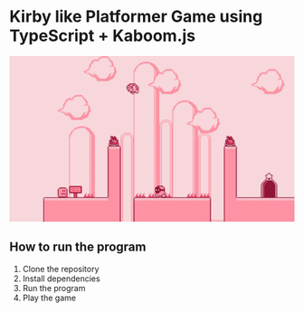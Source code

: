 # Kirby like Platformer Game using TypeScript + Kaboom.js

![game preview](preview.png)

## How to run the program
1. Clone the repository
2. Install dependencies
3. Run the program
4. Play the game
